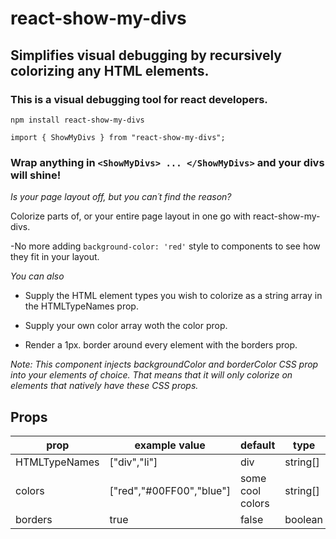 # react-show-my-divs

## Simplifies visual debugging by recursively colorizing any HTML elements.

### This is a visual debugging tool for react developers.

`npm install react-show-my-divs`

`import { ShowMyDivs } from "react-show-my-divs";`

### Wrap anything in `<ShowMyDivs> ... </ShowMyDivs>` and your divs will shine!

*Is your page layout off, but you can´t find the reason?*

Colorize parts of, or your entire page layout in one go with react-show-my-divs.

-No more adding `background-color: 'red'` style to components to see how they fit in your layout.

*You can also*

* Supply the HTML element types you wish to colorize as a string array in the HTMLTypeNames prop.

* Supply your own color array woth the color prop.

* Render a 1px. border around every element with the borders prop.

*_Note: This component injects backgroundColor and borderColor CSS prop into your elements of choice.
That means that it will only colorize on elements that natively have these CSS props._*

## Props

| prop          | example value            | default          | type            | required |
|---------------|--------------------------|------------------|-----------------|----------|
| HTMLTypeNames | ["div","li"]             | div              | string[]        | no       |
| colors        | ["red","#00FF00","blue"] | some cool colors | string[]        | no       |
| borders       | true                     | false            | boolean         | no       |

 